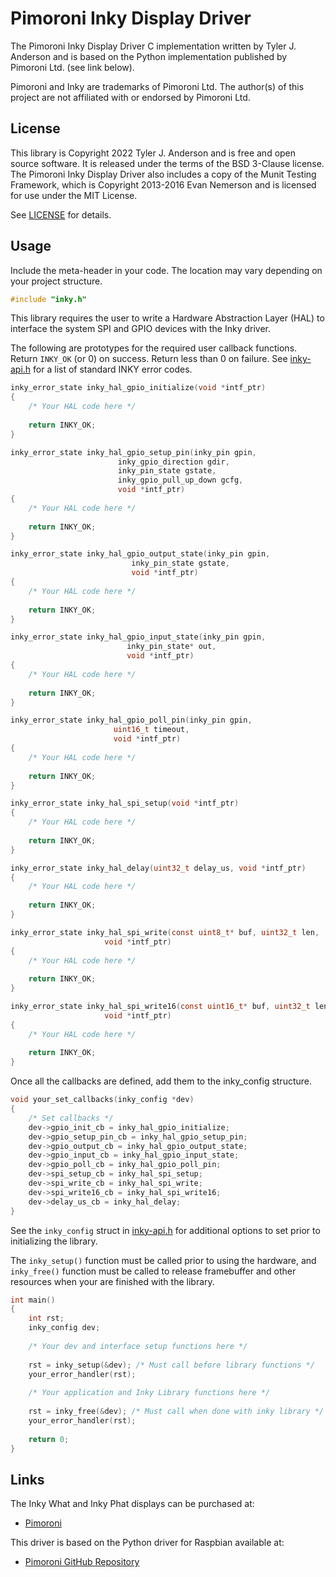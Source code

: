 # Pimoroni Inky Display Driver

The Pimoroni Inky Display Driver C implementation written by Tyler J.
Anderson and is based on the Python implementation published by
Pimoroni Ltd. (see link below).

Pimoroni and Inky are trademarks of Pimoroni Ltd. The author(s) of
this project are not affiliated with or endorsed by Pimoroni Ltd.

## License

This library is Copyright 2022 Tyler J. Anderson and is free and open
source software. It is released under the terms of the BSD 3-Clause
license. The Pimoroni Inky Display Driver also includes a copy of the
Munit Testing Framework, which is Copyright 2013-2016 Evan Nemerson
and is licensed for use under the MIT License.

See [LICENSE](LICENSE) for details.

## Usage

Include the meta-header in your code. The location may vary depending
on your project structure.

``` c
#include "inky.h"
```

This library requires the user to write a Hardware Abstraction Layer
(HAL) to interface the system SPI and GPIO devices with the Inky
driver.

The following are prototypes for the required user callback functions.
Return `INKY_OK` (or 0) on success. Return less than 0 on failure. See
[inky-api.h](include/inky-api.h) for a list of standard INKY error
codes.

``` c
inky_error_state inky_hal_gpio_initialize(void *intf_ptr)
{
	/* Your HAL code here */
	
	return INKY_OK;
}

inky_error_state inky_hal_gpio_setup_pin(inky_pin gpin,
					    inky_gpio_direction gdir,
					    inky_pin_state gstate,
					    inky_gpio_pull_up_down gcfg,
					    void *intf_ptr)
{
	/* Your HAL code here */
	
	return INKY_OK;
}

inky_error_state inky_hal_gpio_output_state(inky_pin gpin,
					       inky_pin_state gstate,
					       void *intf_ptr)
{
	/* Your HAL code here */
	
	return INKY_OK;
}

inky_error_state inky_hal_gpio_input_state(inky_pin gpin,
					      inky_pin_state* out,
					      void *intf_ptr)
{
	/* Your HAL code here */
	
	return INKY_OK;
}

inky_error_state inky_hal_gpio_poll_pin(inky_pin gpin,
					   uint16_t timeout,
					   void *intf_ptr)
{
	/* Your HAL code here */
	
	return INKY_OK;
}

inky_error_state inky_hal_spi_setup(void *intf_ptr)
{
	/* Your HAL code here */
	
	return INKY_OK;
}

inky_error_state inky_hal_delay(uint32_t delay_us, void *intf_ptr)
{
	/* Your HAL code here */
	
	return INKY_OK;
}

inky_error_state inky_hal_spi_write(const uint8_t* buf, uint32_t len,
				     void *intf_ptr)
{
	/* Your HAL code here */
	
	return INKY_OK;
}

inky_error_state inky_hal_spi_write16(const uint16_t* buf, uint32_t len,
					 void *intf_ptr)
{
	/* Your HAL code here */
	
	return INKY_OK;
}
```

Once all the callbacks are defined, add them to the inky_config
structure.

``` c
void your_set_callbacks(inky_config *dev)
{
	/* Set callbacks */
	dev->gpio_init_cb = inky_hal_gpio_initialize;
	dev->gpio_setup_pin_cb = inky_hal_gpio_setup_pin;
	dev->gpio_output_cb = inky_hal_gpio_output_state;
	dev->gpio_input_cb = inky_hal_gpio_input_state;
	dev->gpio_poll_cb = inky_hal_gpio_poll_pin;
	dev->spi_setup_cb = inky_hal_spi_setup;
	dev->spi_write_cb = inky_hal_spi_write;
	dev->spi_write16_cb = inky_hal_spi_write16;
	dev->delay_us_cb = inky_hal_delay;
}
```

See the `inky_config` struct in [inky-api.h](include/inky-api.h) for
additional options to set prior to initializing the library.

The `inky_setup()` function must be called prior to using the hardware,
and `inky_free()` function must be called to release framebuffer and
other resources when your are finished with the library.

``` c
int main()
{
	int rst;
	inky_config dev;
	
	/* Your dev and interface setup functions here */
	
	rst = inky_setup(&dev); /* Must call before library functions */
	your_error_handler(rst);
	
	/* Your application and Inky Library functions here */
	
	rst = inky_free(&dev); /* Must call when done with inky library */
	your_error_handler(rst);
	
	return 0;
}
```

## Links


The Inky What and Inky Phat displays can be purchased at:

* [Pimoroni](https://shop.pimoroni.com/products/inky-what?variant=13590497624147)

This driver is based on the Python driver for Raspbian available at:

* [Pimoroni GitHub Repository](https://github.com/pimoroni/inky)
